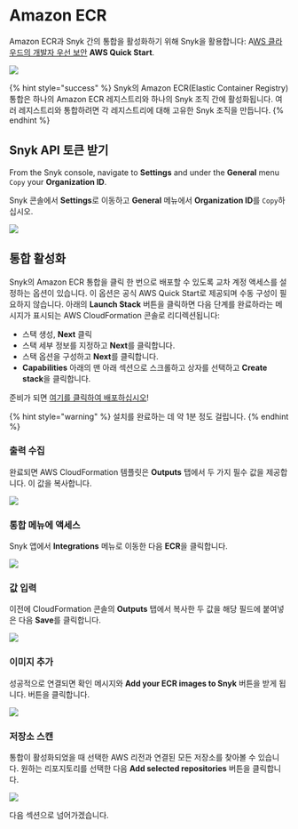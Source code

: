 # Amazon ECR

Amazon ECR과 Snyk 간의 통합을 활성화하기 위해 Snyk을  활용합니다: A[WS 클라우드의 개발자 우선 보안](https://github.com/aws-quickstart/quickstart-snyk-security) **AWS Quick Start**.

![](https://partner-workshop-assets.s3.us-east-2.amazonaws.com/quickstart-snyk-security-ecr.png)

{% hint style="success" %}
Snyk의 Amazon ECR(Elastic Container Registry) 통합은 하나의 Amazon ECR 레지스트리와 하나의 Snyk 조직 간에 활성화됩니다. 여러 레지스트리와 통합하려면 각 레지스트리에 대해 고유한 Snyk 조직을 만듭니다.
{% endhint %}

## Snyk API 토큰 받기

From the Snyk console, navigate to **Settings** and under the **General** menu `Copy` your **Organization ID**.

Snyk 콘솔에서 **Settings**로 이동하고 **General** 메뉴에서 **Organization ID**를 `Copy`하십시오.

![](https://partner-workshop-assets.s3.us-east-2.amazonaws.com/snyk-api-token.png)

## 통합 활성화

Snyk의 Amazon ECR 통합을 클릭 한 번으로 배포할 수 있도록 교차 계정 액세스를 설정하는 옵션이 있습니다. 이 옵션은 공식 AWS Quick Start로 제공되며 수동 구성이 필요하지 않습니다. 아래의 **Launch Stack** 버튼을 클릭하면 다음 단계를 완료하라는 메시지가 표시되는 AWS CloudFormation 콘솔로 리디렉션됩니다:

* 스택 생성, **Next** 클릭
* 스택 세부 정보를 지정하고 **Next**를 클릭합니다.
* 스택 옵션을 구성하고 **Next**를 클릭합니다.
* **Capabilities** 아래의 맨 아래 섹션으로 스크롤하고 상자를 선택하고 **Create stack**을 클릭합니다.

준비가 되면 [여기를 클릭하여 배포하십시오](https://us-west-2.console.aws.amazon.com/cloudformation/home?region=us-west-2#/stacks/create/template?stackName=Snyk-Security-ECR\&templateURL=https://aws-quickstart.s3.amazonaws.com/quickstart-snyk-security/templates/snyk-ecr.yaml)!

{% hint style="warning" %}
설치를 완료하는 데 약 1분 정도 걸립니다.
{% endhint %}

### 출력 수집

완료되면 AWS CloudFormation 템플릿은 **Outputs** 탭에서 두 가지 필수 값을 제공합니다. 이 값을 복사합니다.

![](https://partner-workshop-assets.s3.us-east-2.amazonaws.com/snyk-ecr-integration-01.png)

### 통합 메뉴에 액세스

Snyk 앱에서 **Integrations** 메뉴로 이동한 다음 **ECR**을 클릭합니다.

![](https://partner-workshop-assets.s3.us-east-2.amazonaws.com/snyk-ecr-integration-02.png)

### 값 입력

이전에 CloudFormation 콘솔의 **Outputs** 탭에서 복사한 두 값을 해당 필드에 붙여넣은 다음 **Save**를 클릭합니다.

![](https://partner-workshop-assets.s3.us-east-2.amazonaws.com/snyk-ecr-integration-03.png)

### 이미지 추가

성공적으로 연결되면 확인 메시지와 **Add your ECR images to Snyk** 버튼을 받게 됩니다. 버튼을 클릭합니다.

![](https://partner-workshop-assets.s3.us-east-2.amazonaws.com/snyk-ecr-integration-04.png)

### 저장소 스캔

통합이 활성화되었을 때 선택한 AWS 리전과 연결된 모든 저장소를 찾아볼 수 있습니다. 원하는 리포지토리를 선택한 다음 **Add selected repositories** 버튼을 클릭합니다.

![](https://partner-workshop-assets.s3.us-east-2.amazonaws.com/snyk-ecr-integration-05.png)

다음 섹션으로 넘어가겠습니다.
